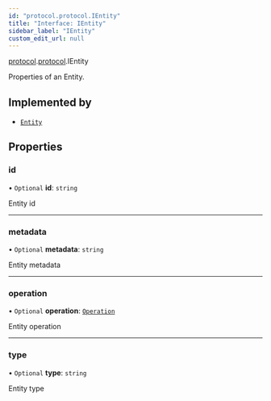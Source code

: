 ```yaml
---
id: "protocol.protocol.IEntity"
title: "Interface: IEntity"
sidebar_label: "IEntity"
custom_edit_url: null
---
```


[protocol](../namespaces/protocol.md).[protocol](../namespaces/protocol.protocol.md).IEntity

Properties of an Entity.

## Implemented by

- [`Entity`](../classes/protocol.protocol.Entity.md)

## Properties

### id

• `Optional` **id**: `string`

Entity id

___

### metadata

• `Optional` **metadata**: `string`

Entity metadata

___

### operation

• `Optional` **operation**: [`Operation`](../enums/protocol.protocol.Entity-1.Operation.md)

Entity operation

___

### type

• `Optional` **type**: `string`

Entity type
